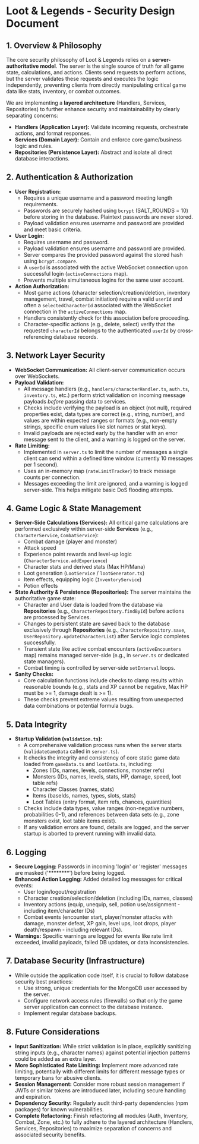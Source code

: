 # Loot & Legends - Security Design Document

## 1. Overview & Philosophy

The core security philosophy of Loot & Legends relies on a **server-authoritative model**. The server is the single source of truth for all game state, calculations, and actions. Clients send requests to perform actions, but the server validates these requests and executes the logic independently, preventing clients from directly manipulating critical game data like stats, inventory, or combat outcomes.

We are implementing a **layered architecture** (Handlers, Services, Repositories) to further enhance security and maintainability by clearly separating concerns:
*   **Handlers (Application Layer):** Validate incoming requests, orchestrate actions, and format responses.
*   **Services (Domain Layer):** Contain and enforce core game/business logic and rules.
*   **Repositories (Persistence Layer):** Abstract and isolate all direct database interactions.

## 2. Authentication & Authorization

*   **User Registration:**
    *   Requires a unique username and a password meeting length requirements.
    *   Passwords are securely hashed using `bcrypt` (SALT_ROUNDS = 10) before storing in the database. Plaintext passwords are never stored.
    *   Payload validation ensures username and password are provided and meet basic criteria.
*   **User Login:**
    *   Requires username and password.
    *   Payload validation ensures username and password are provided.
    *   Server compares the provided password against the stored hash using `bcrypt.compare`.
    *   A `userId` is associated with the active WebSocket connection upon successful login (`activeConnections` map).
    *   Prevents multiple simultaneous logins for the same user account.
*   **Action Authorization:**
    *   Most game actions (character selection/creation/deletion, inventory management, travel, combat initiation) require a valid `userId` and often a `selectedCharacterId` associated with the WebSocket connection in the `activeConnections` map.
    *   Handlers consistently check for this association before proceeding.
    *   Character-specific actions (e.g., delete, select) verify that the requested `characterId` belongs to the authenticated `userId` by cross-referencing database records.

## 3. Network Layer Security

*   **WebSocket Communication:** All client-server communication occurs over WebSockets.
*   **Payload Validation:**
    *   All message handlers (e.g., `handlers/characterHandler.ts`, `auth.ts`, `inventory.ts`, etc.) perform strict validation on incoming message payloads *before* passing data to services.
    *   Checks include verifying the payload is an object (not null), required properties exist, data types are correct (e.g., string, number), and values are within expected ranges or formats (e.g., non-empty strings, specific enum values like slot names or stat keys).
    *   Invalid payloads are rejected early by the handler with an error message sent to the client, and a warning is logged on the server.
*   **Rate Limiting:**
    *   Implemented in `server.ts` to limit the number of messages a single client can send within a defined time window (currently 10 messages per 1 second).
    *   Uses an in-memory map (`rateLimitTracker`) to track message counts per connection.
    *   Messages exceeding the limit are ignored, and a warning is logged server-side. This helps mitigate basic DoS flooding attempts.

## 4. Game Logic & State Management

*   **Server-Side Calculations (Services):** All critical game calculations are performed exclusively within server-side **Services** (e.g., `CharacterService`, `CombatService`):
    *   Combat damage (player and monster)
    *   Attack speed
    *   Experience point rewards and level-up logic (`CharacterService.addExperience`)
    *   Character stats and derived stats (Max HP/Mana)
    *   Loot generation (`LootService` / `lootGenerator.ts`)
    *   Item effects, equipping logic (`InventoryService`)
    *   Potion effects
*   **State Authority & Persistence (Repositories):** The server maintains the authoritative game state:
    *   Character and User data is loaded from the database via **Repositories** (e.g., `CharacterRepository.findById`) before actions are processed by Services.
    *   Changes to persistent state are saved back to the database exclusively through **Repositories** (e.g., `CharacterRepository.save`, `UserRepository.updateCharacterList`) after Service logic completes successfully.
    *   Transient state like active combat encounters (`activeEncounters` map) remains managed server-side (e.g., in `server.ts` or dedicated state managers).
    *   Combat timing is controlled by server-side `setInterval` loops.
*   **Sanity Checks:**
    *   Core calculation functions include checks to clamp results within reasonable bounds (e.g., stats and XP cannot be negative, Max HP must be >= 1, damage dealt is >= 1).
    *   These checks prevent extreme values resulting from unexpected data combinations or potential formula bugs.

## 5. Data Integrity

*   **Startup Validation (`validation.ts`):**
    *   A comprehensive validation process runs when the server starts (`validateGameData` called in `server.ts`).
    *   It checks the integrity and consistency of core static game data loaded from `gameData.ts` and `lootData.ts`, including:
        *   Zones (IDs, names, levels, connections, monster refs)
        *   Monsters (IDs, names, levels, stats, HP, damage, speed, loot table refs)
        *   Character Classes (names, stats)
        *   Items (baseIds, names, types, slots, stats)
        *   Loot Tables (entry format, item refs, chances, quantities)
    *   Checks include data types, value ranges (non-negative numbers, probabilities 0-1), and references between data sets (e.g., zone monsters exist, loot table items exist).
    *   If any validation errors are found, details are logged, and the server startup is aborted to prevent running with invalid data.

## 6. Logging

*   **Secure Logging:** Passwords in incoming 'login' or 'register' messages are masked ('********') before being logged.
*   **Enhanced Action Logging:** Added detailed log messages for critical events:
    *   User login/logout/registration
    *   Character creation/selection/deletion (including IDs, names, classes)
    *   Inventory actions (equip, unequip, sell, potion use/assignment - including item/character IDs)
    *   Combat events (encounter start, player/monster attacks with damage, monster defeat, XP gain, level ups, loot drops, player death/respawn - including relevant IDs).
*   **Warnings:** Specific warnings are logged for events like rate limit exceeded, invalid payloads, failed DB updates, or data inconsistencies.

## 7. Database Security (Infrastructure)

*   While outside the application code itself, it is crucial to follow database security best practices:
    *   Use strong, unique credentials for the MongoDB user accessed by the server.
    *   Configure network access rules (firewalls) so that only the game server application can connect to the database instance.
    *   Implement regular database backups.

## 8. Future Considerations

*   **Input Sanitization:** While strict validation is in place, explicitly sanitizing string inputs (e.g., character names) against potential injection patterns could be added as an extra layer.
*   **More Sophisticated Rate Limiting:** Implement more advanced rate limiting, potentially with different limits for different message types or temporary bans for abusive clients.
*   **Session Management:** Consider more robust session management if JWTs or similar tokens are introduced later, including secure handling and expiration.
*   **Dependency Security:** Regularly audit third-party dependencies (npm packages) for known vulnerabilities.
*   **Complete Refactoring:** Finish refactoring all modules (Auth, Inventory, Combat, Zone, etc.) to fully adhere to the layered architecture (Handlers, Services, Repositories) to maximize separation of concerns and associated security benefits.
